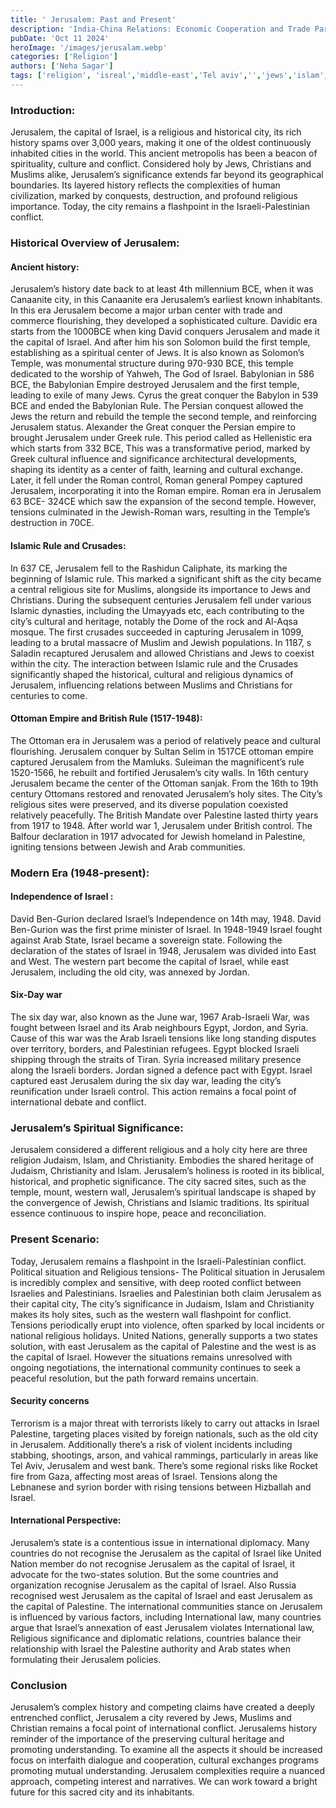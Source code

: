 ```yaml
---
title: ' Jerusalem: Past and Present'
description: 'India-China Relations: Economic Cooperation and Trade Partnerships.'
pubDate: 'Oct 11 2024'
heroImage: '/images/jerusalam.webp'
categories: ['Religion']
authors: ['Neha Sagar']
tags: ['religion', 'isreal','middle-east','Tel aviv','','jews','islam','lebnon']
---
```


### Introduction: 
Jerusalem, the capital of Israel, is a religious and historical city, its rich history spams over 3,000 years, making it one of the oldest continuously inhabited cities in the world. This ancient metropolis has been a beacon of spirituality, culture and conflict. Considered holy by Jews, Christians and Muslims alike, Jerusalem’s significance extends far beyond its geographical boundaries. Its layered history reflects the complexities of human civilization, marked by conquests, destruction, and profound religious importance. Today, the city remains a flashpoint in the Israeli-Palestinian conflict. 

### Historical Overview of Jerusalem:

#### Ancient history:
Jerusalem’s history date back to at least 4th millennium BCE, when it was Canaanite city, in this Canaanite era Jerusalem’s earliest known inhabitants. In this era Jerusalem become a major urban center with trade and commerce flourishing, they developed a sophisticated culture.
Davidic era starts from the 1000BCE when king David conquers Jerusalem and made it the capital of Israel. And after him his son Solomon build the first temple, establishing as a spiritual center of Jews. It is also known as Solomon’s Temple, was monumental structure during 970-930 BCE, this temple dedicated to the worship of Yahweh, The God of Israel. 
Babylonian in 586 BCE, the Babylonian Empire destroyed Jerusalem and the first temple, leading to exile of many Jews. Cyrus the great conquer the Babylon in 539 BCE and ended the Babylonian Rule. The Persian conquest allowed the Jews the return and rebuild the temple the second temple, and reinforcing Jerusalem status.
Alexander the Great conquer the Persian empire to brought Jerusalem under Greek rule. This period called as Hellenistic era which starts from 332 BCE, This was a transformative period, marked by Greek cultural influence and significance architectural developments, shaping its identity as a center of faith, learning and cultural exchange.
Later, it fell under the Roman control, Roman general Pompey captured Jerusalem, incorporating it into the Roman empire. Roman era in Jerusalem 63 BCE- 324CE which saw the expansion of the second temple. However, tensions culminated in the Jewish-Roman wars, resulting in the Temple’s destruction in 70CE. 

#### Islamic Rule and Crusades:
In 637 CE, Jerusalem fell to the Rashidun Caliphate, its marking the beginning of Islamic rule. This marked a significant shift as the city became a central religious site for Muslims, alongside its importance to Jews and Christians. During the subsequent centuries Jerusalem fell under various Islamic dynasties, including the Umayyads etc, each contributing to the city’s cultural and heritage, notably the Dome of the rock and Al-Aqsa mosque. The first crusades succeeded in capturing Jerusalem in 1099, leading to a brutal massacre of Muslim and Jewish populations. In 1187, s Saladin recaptured Jerusalem and allowed Christians and Jews to coexist within the city. The interaction between Islamic rule and the Crusades significantly shaped the historical, cultural and religious dynamics of Jerusalem, influencing relations between Muslims and Christians for centuries to come. 

#### Ottoman Empire and British Rule (1517-1948):
The Ottoman era in Jerusalem was a period of relatively peace and cultural flourishing. Jerusalem conquer by Sultan Selim in 1517CE ottoman empire captured Jerusalem from the Mamluks. Suleiman the magnificent’s rule 1520-1566, he rebuilt and fortified Jerusalem’s city walls. In 16th century Jerusalem became the center of the Ottoman sanjak.
From the 16th to 19th century Ottomans restored and renovated Jerusalem’s holy sites. The City’s religious sites were preserved, and its diverse population coexisted relatively peacefully. 
The British Mandate over Palestine lasted thirty years from 1917 to 1948. After world war 1, Jerusalem under British control. The Balfour declaration in 1917 advocated for Jewish homeland in Palestine, igniting tensions between Jewish and Arab communities.

### Modern Era (1948-present):
#### Independence of Israel :
David Ben-Gurion declared Israel’s Independence on 14th may, 1948. David Ben-Gurion was the first prime minister of Israel. In 1948-1949 Israel fought against Arab State, Israel became a sovereign state. Following the declaration of the states of Israel in 1948, Jerusalem was divided into East and West. The western part become the capital of Israel, while east Jerusalem, including the old city, was annexed by Jordan. 

#### Six-Day war
The six day war, also known as the June war, 1967 Arab-Israeli War, was fought between Israel and its Arab neighbours Egypt, Jordon, and Syria. Cause of this war was the Arab Israeli tensions like long standing disputes over territory, borders, and Palestinian refugees. Egypt blocked Israeli shipping through the straits of Tiran.  Syria increased military presence along the Israeli borders. Jordan signed a defence pact with Egypt. Israel captured east Jerusalem during the six day war, leading the city’s reunification under Israeli control. This action remains a focal point of international debate and conflict. 


### Jerusalem’s Spiritual Significance:
Jerusalem considered a different religious and a holy city here are three religion Judaism, Islam, and Christianity. Embodies the shared heritage of Judaism, Christianity and Islam. 
Jerusalem’s holiness is rooted in its biblical, historical, and prophetic significance. The city sacred sites, such as the temple, mount, western wall, Jerusalem’s spiritual landscape is shaped by the convergence of Jewish, Christians and Islamic traditions. Its spiritual essence continuous to inspire hope, peace and reconciliation. 

### Present Scenario:
Today, Jerusalem remains a flashpoint in the Israeli-Palestinian conflict. 
Political situation and Religious tensions-
The Political situation in Jerusalem is incredibly complex and sensitive, with deep rooted conflict between Israelies and Palestinians. Israelies and Palestinian both claim Jerusalem as their capital city, The city’s significance in Judaism, Islam and Christianity makes its holy sites, such as the western wall flashpoint for conflict. Tensions periodically erupt into violence, often sparked by local incidents or national religious holidays. United Nations, generally supports a two states solution, with east Jerusalem as the capital of Palestine and the west is as the capital of Israel. However the situations remains unresolved with ongoing negotiations, the international community continues to seek a peaceful resolution, but the path forward remains uncertain. 
#### Security concerns
Terrorism is a major threat with terrorists likely to carry out attacks in Israel Palestine, targeting places visited by foreign nationals, such as the old city in Jerusalem. Additionally there’s a risk of violent incidents including stabbing, shootings, arson, and vahical rammings, particularly in areas like Tel Aviv, Jerusalem and west bank. There’s some regional risks like Rocket fire from Gaza, affecting most areas of Israel. Tensions along the Lebnanese and syrion border with rising tensions between Hizballah and Israel.

#### International Perspective:
Jerusalem’s state is a contentious issue in international diplomacy. Many countries do not recognise the Jerusalem as the capital of Israel like United Nation member do not recognise Jerusalem as the capital of Israel, it advocate for the two-states solution. But the some countries and organization recognise Jerusalem as the capital of Israel. Also Russia recognised west Jerusalem as the capital of Israel and east Jerusalem as the capital of Palestine. The international communities stance on Jerusalem is influenced by various factors, including International law, many countries argue that Israel’s annexation of east Jerusalem violates International law, Religious significance and diplomatic relations, countries balance their relationship with Israel the Palestine authority and Arab states when formulating their Jerusalem policies. 

### Conclusion
Jerusalem’s complex history and competing claims have created a deeply entrenched conflict, Jerusalem a city revered by Jews, Muslims and Christian remains a focal point of international conflict. Jerusalems history reminder of the importance of the preserving cultural heritage and promoting understanding. To examine all the aspects it should be increased focus on interfaith dialogue and cooperation, cultural exchanges programs promoting mutual understanding. Jerusalem complexities require a nuanced approach, competing interest and narratives. We can work toward a bright future for this sacred city and its inhabitants.   
	

